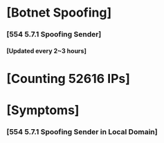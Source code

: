 # [Botnet Spoofing]
### [554 5.7.1 Spoofing Sender]
#### [Updated every 2~3 hours]

# [Counting 52616 IPs]

# [Symptoms] 
###   [554 5.7.1 Spoofing Sender in Local Domain]

